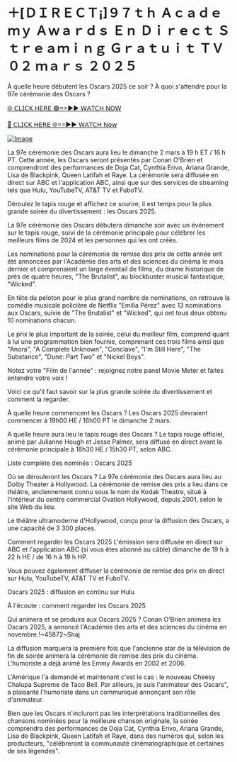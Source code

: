 # ＋[ＤＩＲＥＣＴ¡]９７ｔｈ Ａｃａｄｅｍｙ Ａｗａｒｄｓ Ｅｎ Ｄｉｒｅｃｔ Ｓｔｒｅａｍｉｎｇ Ｇｒａｔｕｉｔ ＴＶ ０２ ｍａｒｓ ２０２５


À quelle heure débutent les Oscars 2025 ce soir ? À quoi s'attendre pour la 97e cérémonie des Oscars ?

[🌐 𝖢𝖫𝖨𝖢𝖪 𝖧𝖤𝖱𝖤 🟢==►► 𝖶𝖠𝖳𝖢𝖧 𝖭𝖮𝖶](https://aztvl.blogspot.com/2025/03/oscars-2025.html)

[🔴 𝖢𝖫𝖨𝖢𝖪 𝖧𝖤𝖱𝖤 🌐==►► 𝖶𝖠𝖳𝖢𝖧 𝖭𝗈𝗐](https://aztvl.blogspot.com/2025/03/oscars-2025.html)


[![Image](https://github.com/user-attachments/assets/f26e0c2b-1828-4c59-bacb-801503d735eb)](https://aztvl.blogspot.com/2025/03/oscars-2025.html)


La 97e cérémonie des Oscars aura lieu le dimanche 2 mars à 19 h ET / 16 h PT. Cette année, les Oscars seront présentés par Conan O'Brien et comprendront des performances de Doja Cat, Cynthia Erivo, Ariana Grande, Lisa de Blackpink, Queen Latifah et Raye. La cérémonie sera diffusée en direct sur ABC et l'application ABC, ainsi que sur des services de streaming tels que Hulu, YouTubeTV, AT&T TV et FuboTV.

Déroulez le tapis rouge et affichez ce sourire, il est temps pour la plus grande soirée du divertissement : les Oscars 2025.

La 97e cérémonie des Oscars débutera dimanche soir avec un événement sur le tapis rouge, suivi de la cérémonie principale pour célébrer les meilleurs films de 2024 et les personnes qui les ont créés.

Les nominations pour la cérémonie de remise des prix de cette année ont été annoncées par l'Académie des arts et des sciences du cinéma le mois dernier et comprenaient un large éventail de films, du drame historique de près de quatre heures, "The Brutalist", au blockbuster musical fantastique, "Wicked".

En tête du peloton pour le plus grand nombre de nominations, on retrouve la comédie musicale policière de Netflix "Emilia Pérez" avec 13 nominations aux Oscars, suivie de "The Brutalist" et "Wicked", qui ont tous deux obtenu 10 nominations chacun.

Le prix le plus important de la soirée, celui du meilleur film, comprend quant à lui une programmation bien fournie, comprenant ces trois films ainsi que "Anora", "A Complete Unknown", "Conclave", "I'm Still Here", "The Substance", "Dune: Part Two" et "Nickel Boys".

Notez votre "Film de l'année" : rejoignez notre panel Movie Meter et faites entendre votre voix !

Voici ce qu'il faut savoir sur la plus grande soirée du divertissement et comment la regarder.

À quelle heure commencent les Oscars ? Les Oscars 2025 devraient commencer à 19h00 HE / 16h00 PT le dimanche 2 mars.

A quelle heure aura lieu le tapis rouge des Oscars ? Le tapis rouge officiel, animé par Julianne Hough et Jesse Palmer, sera diffusé en direct avant la cérémonie principale à 18h30 HE / 15h30 PT, selon ABC.

Liste complète des nominés : Oscars 2025

Où se dérouleront les Oscars ? La 97e cérémonie des Oscars aura lieu au Dolby Theater à Hollywood. La cérémonie de remise des prix a lieu dans ce théâtre, anciennement connu sous le nom de Kodak Theatre, situé à l'intérieur du centre commercial Ovation Hollywood, depuis 2001, selon le site Web du lieu.

Le théâtre ultramoderne d'Hollywood, conçu pour la diffusion des Oscars, a une capacité de 3 300 places.

Comment regarder les Oscars 2025 L'émission sera diffusée en direct sur ABC et l'application ABC (si vous êtes abonné au câble) dimanche de 19 h à 22 h HE / de 16 h à 19 h HP.

Vous pouvez également diffuser la cérémonie de remise des prix en direct sur Hulu, YouTubeTV, AT&T TV et FuboTV.

Oscars 2025 : diffusion en continu sur Hulu

À l'écoute : comment regarder les Oscars 2025

Qui animera et se produira aux Oscars 2025 ? Conan O'Brien animera les Oscars 2025, a annoncé l'Académie des arts et des sciences du cinéma en novembre.!~45872~Shaj

La diffusion marquera la première fois que l'ancienne star de la télévision de fin de soirée animera la cérémonie de remise des prix du cinéma. L'humoriste a déjà animé les Emmy Awards en 2002 et 2006.

L'Amérique l'a demandé et maintenant c'est le cas : le nouveau Cheesy Chalupa Supreme de Taco Bell. Par ailleurs, je suis l'animateur des Oscars", a plaisanté l'humoriste dans un communiqué annonçant son rôle d'animateur.

Bien que les Oscars n'incluront pas les interprétations traditionnelles des chansons nominées pour la meilleure chanson originale, la soirée comprendra des performances de Doja Cat, Cynthia Erivo, Ariana Grande, Lisa de Blackpink, Queen Latifah et Raye, dans des numéros qui, selon les producteurs, "célébreront la communauté cinématographique et certaines de ses légendes".

